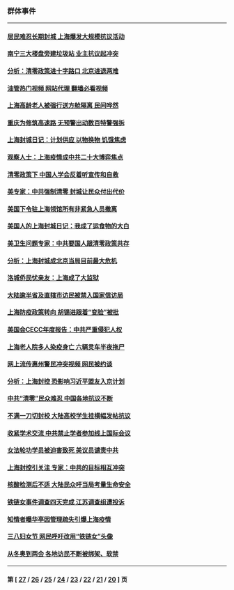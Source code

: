 ### 群体事件
---
#### [居民难忍长期封城 上海爆发大规模抗议活动](../../pages/ncid279/n13724894.md?05161645) 
#### [南宁三大楼盘旁建垃圾站 业主抗议起冲突](../../pages/ncid279/n13723244.md?05161645) 
#### [分析：清零政策进十字路口 北京进退两难](../../pages/ncid279/n13722760.md?05161645) 
#### [油管热门视频 网站代理 翻墙必看视频](http://209.222.30.114:81/youtube.html?05161645)
#### [上海高龄老人被强行送方舱隔离 民间哗然](../../pages/ncid279/n13717318.md?05161645) 
#### [重庆为修筑高速路 无预警出动数百特警强拆](../../pages/ncid279/n13716893.md?05161645) 
#### [上海封城日记：计划供应 以物换物 饥饿焦虑](../../pages/ncid279/n13715646.md?05161645) 
#### [观察人士：上海疫情成中共二十大博弈焦点](../../pages/ncid279/n13713349.md?05161645) 
#### [清零政策下 中国人学会反着听宣传和自救](../../pages/ncid279/n13711002.md?05161645) 
#### [美专家：中共强制清零 封城让民众付出代价](../../pages/ncid279/n13709482.md?05161645) 
#### [美国下令驻上海领馆所有非紧急人员撤离](../../pages/ncid279/n13709373.md?05161645) 
#### [美国人的上海封城日记：我成了运食物的大白](../../pages/ncid279/n13707573.md?05161645) 
#### [美卫生问题专家：中共要国人跟清零政策共存](../../pages/ncid279/n13705925.md?05161645) 
#### [分析：上海封城成北京当局目前最大危机](../../pages/ncid279/n13702771.md?05161645) 
#### [洛城侨民忧亲友：上海成了大监狱](../../pages/ncid279/n13693937.md?05161645) 
#### [大陆逾半省及直辖市访民被禁入国家信访局](../../pages/ncid279/n13689201.md?05161645) 
#### [上海防疫政策转向 胡锡进跟着“变脸”被批](../../pages/ncid279/n13688098.md?05161645) 
#### [美国会CECC年度报告：中共严重侵犯人权](../../pages/ncid279/n13687784.md?05161645) 
#### [上海老人院多人染疫身亡 六辆灵车半夜拖尸](../../pages/ncid279/n13687060.md?05161645) 
#### [网上流传惠州警民冲突视频 网民被约谈](../../pages/ncid279/n13687562.md?05161645) 
#### [分析：上海封控 恐影响习近平盟友入京计划](../../pages/ncid279/n13686881.md?05161645) 
#### [中共“清零”民众难忍 中国各地抗议不断](../../pages/ncid279/n13685186.md?05161645) 
#### [不满一刀切封校 大陆高校学生挂横幅发帖抗议](../../pages/ncid279/n13683669.md?05161645) 
#### [收紧学术交流 中共禁止学者参加线上国际会议](../../pages/ncid279/n13684255.md?05161645) 
#### [女法轮功学员被迫害致死 美议员谴责中共](../../pages/ncid279/n13682069.md?05161645) 
#### [上海封控引关注 专家：中共的目标相互冲突](../../pages/ncid279/n13679402.md?05161645) 
#### [核酸检测后不适 大陆民众吁当局考量生命安全](../../pages/ncid279/n13674223.md?05161645) 
#### [铁链女事件调查四天完成 江苏调查组遭投诉](../../pages/ncid279/n13673940.md?05161645) 
#### [知情者曝华亭因管理疏失引爆上海疫情](../../pages/ncid279/n13642418.md?05161645) 
#### [三八妇女节 网民呼吁改用“铁链女”头像](../../pages/ncid279/n13629332.md?05161645) 
#### [从冬奥到两会 各地访民不断被绑架、软禁](../../pages/ncid279/n13623432.md?05161645) 

---
#### 第 [ [27](./27.md?05161645) / [26](./26.md?05161645) / [25](./25.md?05161645) / [24](./24.md?05161645) / [23](./23.md?05161645) / [22](./22.md?05161645) / [21](./21.md?05161645) / [20](./20.md?05161645) ] 页
